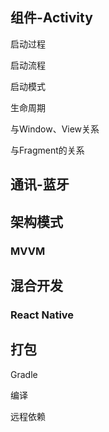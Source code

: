 ## 组件-Activity

启动过程

启动流程

启动模式

生命周期

与Window、View关系

与Fragment的关系

## 通讯-蓝牙



## 架构模式

### MVVM



## 混合开发

### React Native



## 打包

Gradle

编译

远程依赖
